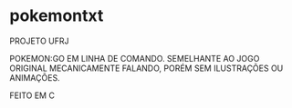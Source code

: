 # pokemontxt

PROJETO UFRJ

POKEMON:GO EM LINHA DE COMANDO. SEMELHANTE AO JOGO ORIGINAL MECANICAMENTE FALANDO, PORÉM SEM ILUSTRAÇÕES OU ANIMAÇÕES. 

FEITO EM C
